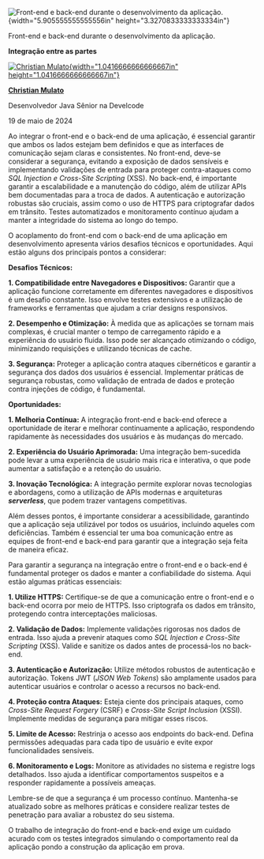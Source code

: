 ![Front-end e back-end durante o desenvolvimento da aplicação.](temp_media/media/image1.png){width="5.905555555555556in" height="3.3270833333333334in"}

Front-end e back-end durante o desenvolvimento da aplicação.

**Integração entre as partes**

[![Christian Mulato](temp_media/media/image2.jpeg){width="1.0416666666666667in" height="1.0416666666666667in"}](https://www.linkedin.com/in/chmulato/)

[**Christian Mulato**](https://www.linkedin.com/in/chmulato/)

Desenvolvedor Java Sênior na Develcode

19 de maio de 2024

Ao integrar o front-end e o back-end de uma aplicação, é essencial garantir que ambos os lados estejam bem definidos e que as interfaces de comunicação sejam claras e consistentes. No front-end, deve-se considerar a segurança, evitando a exposição de dados sensíveis e implementando validações de entrada para proteger contra-ataques como *SQL Injection e Cross-Site Scripting* (XSS). No back-end, é importante garantir a escalabilidade e a manutenção do código, além de utilizar APIs bem documentadas para a troca de dados. A autenticação e autorização robustas são cruciais, assim como o uso de HTTPS para criptografar dados em trânsito. Testes automatizados e monitoramento contínuo ajudam a manter a integridade do sistema ao longo do tempo.

O acoplamento do front-end com o back-end de uma aplicação em desenvolvimento apresenta vários desafios técnicos e oportunidades. Aqui estão alguns dos principais pontos a considerar:

**Desafios Técnicos:**

**1. Compatibilidade entre Navegadores e Dispositivos:** Garantir que a aplicação funcione corretamente em diferentes navegadores e dispositivos é um desafio constante. Isso envolve testes extensivos e a utilização de frameworks e ferramentas que ajudam a criar designs responsivos.

**2. Desempenho e Otimização:** À medida que as aplicações se tornam mais complexas, é crucial manter o tempo de carregamento rápido e a experiência do usuário fluida. Isso pode ser alcançado otimizando o código, minimizando requisições e utilizando técnicas de cache.

**3. Segurança:** Proteger a aplicação contra ataques cibernéticos e garantir a segurança dos dados dos usuários é essencial. Implementar práticas de segurança robustas, como validação de entrada de dados e proteção contra injeções de código, é fundamental.

**Oportunidades:**

**1. Melhoria Contínua:** A integração front-end e back-end oferece a oportunidade de iterar e melhorar continuamente a aplicação, respondendo rapidamente às necessidades dos usuários e às mudanças do mercado.

**2. Experiência do Usuário Aprimorada:** Uma integração bem-sucedida pode levar a uma experiência de usuário mais rica e interativa, o que pode aumentar a satisfação e a retenção do usuário.

**3. Inovação Tecnológica:** A integração permite explorar novas tecnologias e abordagens, como a utilização de APIs modernas e arquiteturas ***serverless***, que podem trazer vantagens competitivas.

Além desses pontos, é importante considerar a acessibilidade, garantindo que a aplicação seja utilizável por todos os usuários, incluindo aqueles com deficiências. Também é essencial ter uma boa comunicação entre as equipes de front-end e back-end para garantir que a integração seja feita de maneira eficaz.

Para garantir a segurança na integração entre o front-end e o back-end é fundamental proteger os dados e manter a confiabilidade do sistema. Aqui estão algumas práticas essenciais:

**1. Utilize HTTPS:** Certifique-se de que a comunicação entre o front-end e o back-end ocorra por meio de HTTPS. Isso criptografa os dados em trânsito, protegendo contra interceptações maliciosas.

**2. Validação de Dados:** Implemente validações rigorosas nos dados de entrada. Isso ajuda a prevenir ataques como *SQL Injection e Cross-Site Scripting* (XSS). Valide e sanitize os dados antes de processá-los no back-end.

**3. Autenticação e Autorização:** Utilize métodos robustos de autenticação e autorização. Tokens JWT (*JSON Web Tokens*) são amplamente usados para autenticar usuários e controlar o acesso a recursos no back-end.

**4. Proteção contra Ataques:** Esteja ciente dos principais ataques, como *Cross-Site Request Forgery* (CSRF) e *Cross-Site Script Inclusion* (XSSI). Implemente medidas de segurança para mitigar esses riscos.

**5. Limite de Acesso:** Restrinja o acesso aos endpoints do back-end. Defina permissões adequadas para cada tipo de usuário e evite expor funcionalidades sensíveis.

**6. Monitoramento e Logs:** Monitore as atividades no sistema e registre logs detalhados. Isso ajuda a identificar comportamentos suspeitos e a responder rapidamente a possíveis ameaças.

Lembre-se de que a segurança é um processo contínuo. Mantenha-se atualizado sobre as melhores práticas e considere realizar testes de penetração para avaliar a robustez do seu sistema.

O trabalho de integração do front-end e back-end exige um cuidado acurado com os testes integrados simulando o comportamento real da aplicação pondo a construção da aplicação em prova.
